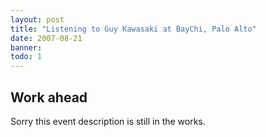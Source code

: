 ```yaml
---
layout: post
title: "Listening to Guy Kawasaki at BayChi, Palo Alto"
date: 2007-08-21
banner: 
todo: 1
---
```



## Work ahead

Sorry this event description is still in the works.

<!--
http://www.pavingways.com/guy-kawasaki-at-baychi_120.html
-->
